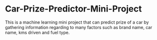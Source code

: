 # Car-Prize-Predictor-Mini-Project
This is a machine learning mini project that can predict prize of a car by gathering information regarding to many factors such as brand name, car name, kms driven and fuel type.
